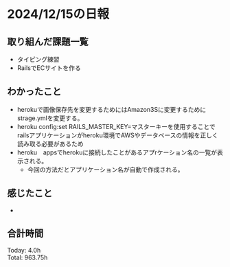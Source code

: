 # 2024/12/15の日報
## 取り組んだ課題一覧
* タイピング練習
*  RailsでECサイトを作る
## わかったこと
* herokuで画像保存先を変更するためにはAmazon3Sに変更するためにstrage.ymlを変更する。
* heroku config:set RAILS_MASTER_KEY=マスターキーを使用することでrailsアプリケーションがheroku環境でAWSやデータベースの情報を正しく読み取る必要があるため
* heroku　appsでherokuに接続したことがあるアプrケーション名の一覧が表示される。
  *  今回の方法だとアプリケーション名が自動で作成される。 
## 感じたこと
* 
## 合計時間  
Today: 4.0h<br>
Total: 963.75h
